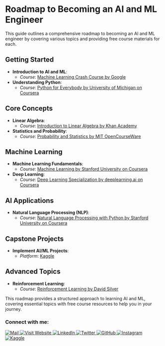 # Roadmap to Becoming an AI and ML Engineer

This guide outlines a comprehensive roadmap to becoming an AI and ML engineer by covering various topics and providing free course materials for each.

## Getting Started
- **Introduction to AI and ML**: 
  - *Course*: [Machine Learning Crash Course by Google](https://developers.google.com/machine-learning/crash-course/)
- **Understanding Python**:
  - *Course*: [Python for Everybody by University of Michigan on Coursera](https://www.coursera.org/specializations/python)

## Core Concepts
- **Linear Algebra**:
  - *Course*: [Introduction to Linear Algebra by Khan Academy](https://www.khanacademy.org/math/linear-algebra)
- **Statistics and Probability**:
  - *Course*: [Probability and Statistics by MIT OpenCourseWare](https://ocw.mit.edu/courses/mathematics/18-05-introduction-to-probability-and-statistics-spring-2014/)
  
## Machine Learning
- **Machine Learning Fundamentals**:
  - *Course*: [Machine Learning by Stanford University on Coursera](https://www.coursera.org/learn/machine-learning)
- **Deep Learning**:
  - *Course*: [Deep Learning Specialization by deeplearning.ai on Coursera](https://www.coursera.org/specializations/deep-learning)

## AI Applications
- **Natural Language Processing (NLP)**:
  - *Course*: [Natural Language Processing with Python by Stanford University on Coursera](https://www.coursera.org/learn/natural-language-processing)

## Capstone Projects
- **Implement AI/ML Projects**:
  - *Platform*: [Kaggle](https://www.kaggle.com/)

## Advanced Topics
- **Reinforcement Learning**:
  - *Course*: [Reinforcement Learning by David Silver](https://www.davidsilver.uk/teaching/)

This roadmap provides a structured approach to learning AI and ML, covering essential topics with free course resources to help you in your journey.


<h3 align="left"> Connect with me:</h3>
<div align="left">
  <a href="mailto:smayour82@gmail.com">
    <img src="https://img.shields.io/badge/Mail-Contact-informational?style=for-the-badge&logo=gmail" alt="Mail" />
  </a>
  <a href="https://mayourbukhari.github.io/Personal-Portfolio">
    <img src="https://img.shields.io/badge/Visit%20Website-Portfolio-blue?style=for-the-badge" alt="Visit Website" />
  </a>
  <a href="https://www.linkedin.com/in/syed-mohsin-bukhari/">
    <img src="https://img.shields.io/badge/LinkedIn-Connect-blue?style=for-the-badge&logo=linkedin" alt="LinkedIn" />
  </a>
  <a href="https://twitter.com/DrabDotMe">
    <img src="https://img.shields.io/badge/Twitter-Follow-blue?style=for-the-badge&logo=twitter" alt="Twitter" />
  </a>
  <a href="https://github.com/mayourbukhari">
    <img src="https://img.shields.io/badge/GitHub-Follow-blue?style=for-the-badge&logo=github" alt="GitHub" />
  </a>
  <a href="https://www.instagram.com/mayour_writes">
    <img src="https://img.shields.io/badge/Instagram-Follow-red?style=for-the-badge&logo=instagram" alt="Instagram" />
  </a>
  <a href="https://kaggle.com/mayourbukhari">
    <img src="https://img.shields.io/badge/Kaggle-Profile-blue?style=for-the-badge&logo=kaggle" alt="Kaggle" />
  </a>
</div>

